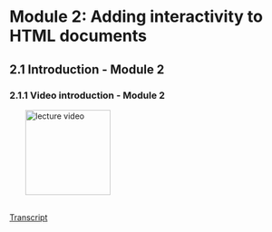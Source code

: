 # Module 2: Adding interactivity to HTML documents


## 2.1 Introduction - Module 2


### 2.1.1 Video introduction - Module 2

<a href="https://edx-video.net/W3CJSIXX2016-V001900_DTH.mp4" target="_BLANK">
  <img style="margin-left: 2em;" src="https://bit.ly/2JtB40Q" alt="lecture video" width=150/>
</a><br/><br/>

[Transcript](https://tinyurl.com/y44y4lq8)




